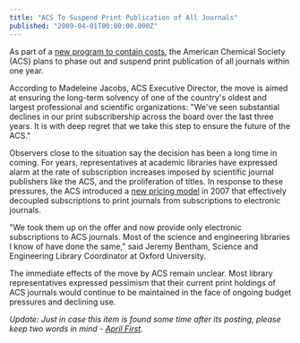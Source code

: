 ```yaml
---
title: "ACS To Suspend Print Publication of All Journals"
published: "2009-04-01T00:00:00.000Z"
---
```


As part of a [new program to contain costs](http://tinyurl.com/acs-announcement), the American Chemical Society (ACS) plans to phase out and suspend print publication of all journals within one year.

According to Madeleine Jacobs, ACS Executive Director, the move is aimed at ensuring the long-term solvency of one of the country's oldest and largest professional and scientific organizations: "We've seen substantial declines in our print subscribership across the board over the last three years. It is with deep regret that we take this step to ensure the future of the ACS."

Observers close to the situation say the decision has been a long time in coming. For years, representatives at academic libraries have expressed alarm at the rate of subscription increases imposed by scientific journal publishers like the ACS, and the proliferation of titles. In response to these pressures, the ACS introduced a [new pricing model](http://pubs.acs.org/page/4librarians/vbp/index.html) in 2007 that effectively decoupled subscriptions to print journals from subscriptions to electronic journals.

"We took them up on the offer and now provide only electronic subscriptions to ACS journals. Most of the science and engineering libraries I know of have done the same," said Jeremy Bentham, Science and Engineering Library Coordinator at Oxford University.

The immediate effects of the move by ACS remain unclear. Most library representatives expressed pessimism that their current print holdings of ACS journals would continue to be maintained in the face of ongoing budget pressures and declining use.

*Update: Just in case this item is found some time after its posting, please keep two words in mind - [April First](http://en.wikipedia.org/wiki/April_fools).*